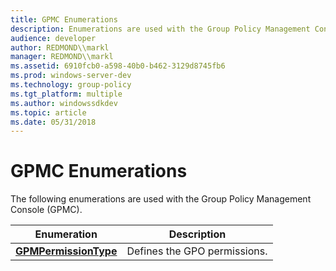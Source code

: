 ```yaml
---
title: GPMC Enumerations
description: Enumerations are used with the Group Policy Management Console (GPMC).
audience: developer
author: REDMOND\\markl
manager: REDMOND\\markl
ms.assetid: 6910fcb0-a598-40b0-b462-3129d8745fb6
ms.prod: windows-server-dev
ms.technology: group-policy
ms.tgt_platform: multiple
ms.author: windowssdkdev
ms.topic: article
ms.date: 05/31/2018
---
```


# GPMC Enumerations

The following enumerations are used with the Group Policy Management Console (GPMC).



| Enumeration                                    | Description                  |
|------------------------------------------------|------------------------------|
| [**GPMPermissionType**](/previous-versions/windows/desktop/api/Gpmgmt/ne-gpmgmt-__midl___midl_itf_gpmgmt_0000_0000_0002) | Defines the GPO permissions. |



 

 

 




